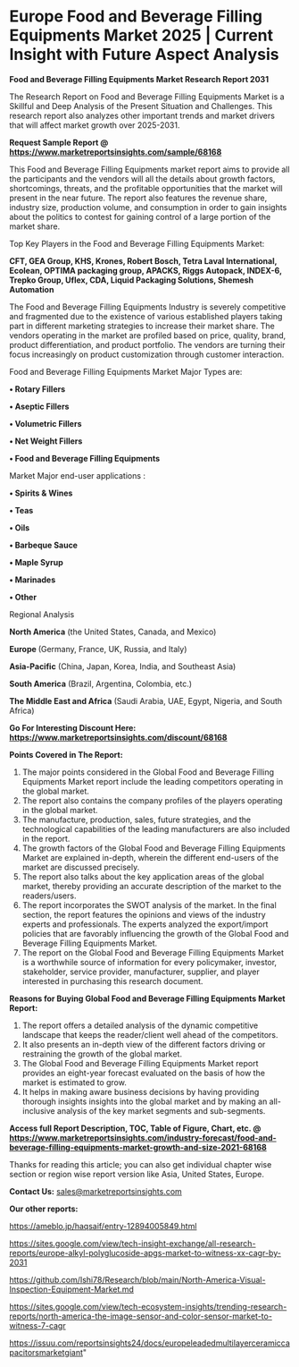 # Europe Food and Beverage Filling Equipments Market 2025 | Current Insight with Future Aspect Analysis

<strong>Food and Beverage Filling Equipments Market Research Report 2031</strong>

The Research Report on Food and Beverage Filling Equipments Market is a Skillful and Deep Analysis of the Present Situation and Challenges. This research report also analyzes other important trends and market drivers that will affect market growth over 2025-2031.

<strong>Request Sample Report @ <a href=https://www.marketreportsinsights.com/sample/68168>https://www.marketreportsinsights.com/sample/68168</a></strong>

This Food and Beverage Filling Equipments market report aims to provide all the participants and the vendors will all the details about growth factors, shortcomings, threats, and the profitable opportunities that the market will present in the near future. The report also features the revenue share, industry size, production volume, and consumption in order to gain insights about the politics to contest for gaining control of a large portion of the market share.

Top Key Players in the Food and Beverage Filling Equipments Market:

<strong>CFT, GEA Group, KHS, Krones, Robert Bosch, Tetra Laval International, Ecolean, OPTIMA packaging group, APACKS, Riggs Autopack, INDEX-6, Trepko Group, Uflex, CDA, Liquid Packaging Solutions, Shemesh Automation</strong>

The Food and Beverage Filling Equipments Industry is severely competitive and fragmented due to the existence of various established players taking part in different marketing strategies to increase their market share. The vendors operating in the market are profiled based on price, quality, brand, product differentiation, and product portfolio. The vendors are turning their focus increasingly on product customization through customer interaction.

Food and Beverage Filling Equipments Market Major Types are:

<strong>• Rotary Fillers

• Aseptic Fillers

• Volumetric Fillers

• Net Weight Fillers

• Food and Beverage Filling Equipments</strong>

Market Major end-user applications :

<strong>• Spirits & Wines

• Teas

• Oils

• Barbeque Sauce

• Maple Syrup

• Marinades

• Other</strong>

Regional Analysis

</u><strong><b>North America</b></strong> (the United States, Canada, and Mexico)

<strong><b>Europe </b></strong>(Germany, France, UK, Russia, and Italy)

<strong><b>Asia-Pacific</b></strong> (China, Japan, Korea, India, and Southeast Asia)

<strong><b>South America</b></strong> (Brazil, Argentina, Colombia, etc.)

<strong><b>The Middle East and Africa</b></strong> (Saudi Arabia, UAE, Egypt, Nigeria, and South Africa)

<strong>Go For Interesting Discount Here: <a href=https://www.marketreportsinsights.com/discount/68168>https://www.marketreportsinsights.com/discount/68168</a></strong>

<strong>Points Covered in The Report:</strong>
<ol>
  <li>The major points considered in the Global Food and Beverage Filling Equipments Market report include the leading competitors operating in the global market.</li>
  <li>The report also contains the company profiles of the players operating in the global market.</li>
  <li>The manufacture, production, sales, future strategies, and the technological capabilities of the leading manufacturers are also included in the report.</li>
  <li>The growth factors of the Global Food and Beverage Filling Equipments Market are explained in-depth, wherein the different end-users of the market are discussed precisely.</li>
  <li>The report also talks about the key application areas of the global market, thereby providing an accurate description of the market to the readers/users.</li>
  <li>The report incorporates the SWOT analysis of the market. In the final section, the report features the opinions and views of the industry experts and professionals. The experts analyzed the export/import policies that are favorably influencing the growth of the Global Food and Beverage Filling Equipments Market.</li>
  <li>The report on the Global Food and Beverage Filling Equipments Market is a worthwhile source of information for every policymaker, investor, stakeholder, service provider, manufacturer, supplier, and player interested in purchasing this research document.</li>
</ol>
<strong>Reasons for Buying Global Food and Beverage Filling Equipments Market Report:</strong>

<ol>
  <li>The report offers a detailed analysis of the dynamic competitive landscape that keeps the reader/client well ahead of the competitors.</li>
  <li>It also presents an in-depth view of the different factors driving or restraining the growth of the global market.</li>
  <li>The Global Food and Beverage Filling Equipments Market report provides an eight-year forecast evaluated on the basis of how the market is estimated to grow.</li>
  <li>It helps in making aware business decisions by having providing thorough insights insights into the global market and by making an all-inclusive analysis of the key market segments and sub-segments.</li>
</ol>
<strong>Access full Report Description, TOC, Table of Figure, Chart, etc. @ <a href=https://www.marketreportsinsights.com/industry-forecast/food-and-beverage-filling-equipments-market-growth-and-size-2021-68168>https://www.marketreportsinsights.com/industry-forecast/food-and-beverage-filling-equipments-market-growth-and-size-2021-68168</a></strong>


Thanks for reading this article; you can also get individual chapter wise section or region wise report version like Asia, United States, Europe.

<strong>Contact Us:</strong>
sales@marketreportsinsights.com

<strong>Our other reports:</strong>

<a href=https://ameblo.jp/haqsaif/entry-12894005849.html>https://ameblo.jp/haqsaif/entry-12894005849.html</a>

<a href=https://sites.google.com/view/tech-insight-exchange/all-research-reports/europe-alkyl-polyglucoside-apgs-market-to-witness-xx-cagr-by-2031>https://sites.google.com/view/tech-insight-exchange/all-research-reports/europe-alkyl-polyglucoside-apgs-market-to-witness-xx-cagr-by-2031</a>

<a href=https://github.com/Ishi78/Research/blob/main/North-America-Visual-Inspection-Equipment-Market.md>https://github.com/Ishi78/Research/blob/main/North-America-Visual-Inspection-Equipment-Market.md</a>

<a href=https://sites.google.com/view/tech-ecosystem-insights/trending-research-reports/north-america-the-image-sensor-and-color-sensor-market-to-witness-7-cagr>https://sites.google.com/view/tech-ecosystem-insights/trending-research-reports/north-america-the-image-sensor-and-color-sensor-market-to-witness-7-cagr</a>

<a href=https://issuu.com/reportsinsights24/docs/europeleadedmultilayerceramiccapacitorsmarketgiant>https://issuu.com/reportsinsights24/docs/europeleadedmultilayerceramiccapacitorsmarketgiant</a>"
